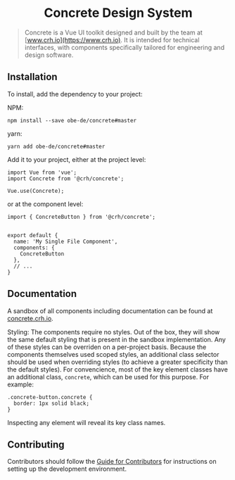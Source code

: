 <h1 align="center">
  Concrete Design System
</h1>

> Concrete is a Vue UI toolkit designed and built by the team at [www.crh.io](https://www.crh.io).
> It is intended for technical interfaces, with components specifically tailored
> for engineering and design software.

## Installation

To install, add the dependency to your project:

NPM:
```
npm install --save obe-de/concrete#master
```

yarn:
```
yarn add obe-de/concrete#master
```

Add it to your project, either at the project level:
```
import Vue from 'vue';
import Concrete from '@crh/concrete';

Vue.use(Concrete);
```

or at the component level:
```
import { ConcreteButton } from '@crh/concrete';


export default {
  name: 'My Single File Component',
  components: {
    ConcreteButton
  },
  // ...
}
```

## Documentation

A sandbox of all components including documentation can be found at [concrete.crh.io](https://concrete.crh.io).

Styling:
The components require no styles. Out of the box, they will show the same default styling that is present in the sandbox implementation. Any of these styles can be overriden on a per-project basis. Because the components themselves used scoped styles, an additional class selector should be used when overriding styles (to achieve a greater specificity than the default styles). For convencience, most of the key element classes have an additional class, `concrete`, which can be used for this purpose. For example:

```
.concrete-button.concrete {
  border: 1px solid black;
}
```

Inspecting any element will reveal its key class names.

## Contributing

Contributors should follow the [Guide for Contributors](/CONTRIBUTORS.md) for instructions on setting up the development environment.